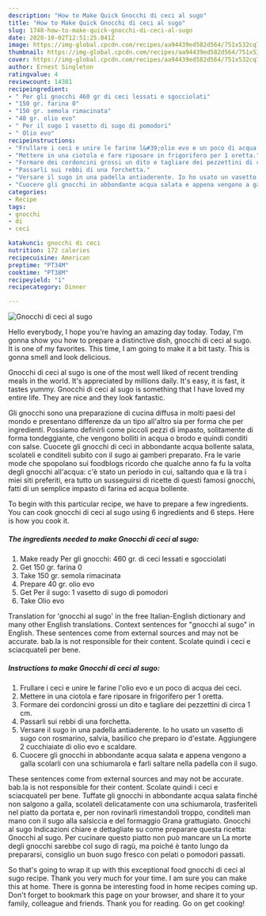 ```yaml
---
description: "How to Make Quick Gnocchi di ceci al sugo"
title: "How to Make Quick Gnocchi di ceci al sugo"
slug: 1748-how-to-make-quick-gnocchi-di-ceci-al-sugo
date: 2020-10-02T12:51:25.041Z
image: https://img-global.cpcdn.com/recipes/aa94439ed582d564/751x532cq70/gnocchi-di-ceci-al-sugo-recipe-main-photo.jpg
thumbnail: https://img-global.cpcdn.com/recipes/aa94439ed582d564/751x532cq70/gnocchi-di-ceci-al-sugo-recipe-main-photo.jpg
cover: https://img-global.cpcdn.com/recipes/aa94439ed582d564/751x532cq70/gnocchi-di-ceci-al-sugo-recipe-main-photo.jpg
author: Ernest Singleton
ratingvalue: 4
reviewcount: 14381
recipeingredient:
- " Per gli gnocchi 460 gr di ceci lessati e sgocciolati"
- "150 gr. farina 0"
- "150 gr. semola rimacinata"
- "40 gr. olio evo"
- " Per il sugo 1 vasetto di sugo di pomodori"
- " Olio evo"
recipeinstructions:
- "Frullare i ceci e unire le farine l&#39;olio evo e un poco di acqua dei ceci."
- "Mettere in una ciotola e fare riposare in frigorifero per 1 oretta."
- "Formare dei cordoncini grossi un dito e tagliare dei pezzettini di circa 1 cm."
- "Passarli sui rebbi di una forchetta."
- "Versare il sugo in una padella antiaderente. Io ho usato un vasetto di sugo con rosmarino, salvia, basilico che preparo io d&#39;estate. Aggiungere 2 cucchiaiate di olio evo e scaldare."
- "Cuocere gli gnocchi in abbondante acqua salata e appena vengono a galla scolarli con una schiumarola e farli saltare nella padella con il sugo."
categories:
- Recipe
tags:
- gnocchi
- di
- ceci

katakunci: gnocchi di ceci 
nutrition: 172 calories
recipecuisine: American
preptime: "PT34M"
cooktime: "PT38M"
recipeyield: "1"
recipecategory: Dinner

---
```



![Gnocchi di ceci al sugo](https://img-global.cpcdn.com/recipes/aa94439ed582d564/751x532cq70/gnocchi-di-ceci-al-sugo-recipe-main-photo.jpg)

Hello everybody, I hope you're having an amazing day today. Today, I'm gonna show you how to prepare a distinctive dish, gnocchi di ceci al sugo. It is one of my favorites. This time, I am going to make it a bit tasty. This is gonna smell and look delicious.

Gnocchi di ceci al sugo is one of the most well liked of recent trending meals in the world. It's appreciated by millions daily. It's easy, it is fast, it tastes yummy. Gnocchi di ceci al sugo is something that I have loved my entire life. They are nice and they look fantastic.

Gli gnocchi sono una preparazione di cucina diffusa in molti paesi del mondo e presentano differenze da un tipo all&#39;altro sia per forma che per ingredienti. Possiamo definirli come piccoli pezzi di impasto, solitamente di forma tondeggiante, che vengono bolliti in acqua o brodo e quindi conditi con salse. Cuocete gli gnocchi di ceci in abbondante acqua bollente salata, scolateli e conditeli subito con il sugo ai gamberi preparato. Fra le varie mode che spopolano sui foodblogs ricordo che qualche anno fa fu la volta degli gnocchi all&#39;acqua: c&#39;è stato un periodo in cui, saltando qua e là tra i miei siti preferiti, era tutto un susseguirsi di ricette di questi famosi gnocchi, fatti di un semplice impasto di farina ed acqua bollente.


To begin with this particular recipe, we have to prepare a few ingredients. You can cook gnocchi di ceci al sugo using 6 ingredients and 6 steps. Here is how you cook it.

<!--inarticleads1-->

##### The ingredients needed to make Gnocchi di ceci al sugo:

1. Make ready  Per gli gnocchi: 460 gr. di ceci lessati e sgocciolati
1. Get 150 gr. farina 0
1. Take 150 gr. semola rimacinata
1. Prepare 40 gr. olio evo
1. Get  Per il sugo: 1 vasetto di sugo di pomodori
1. Take  Olio evo


Translation for &#39;gnocchi al sugo&#39; in the free Italian-English dictionary and many other English translations. Context sentences for &#34;gnocchi al sugo&#34; in English. These sentences come from external sources and may not be accurate. bab.la is not responsible for their content. Scolate quindi i ceci e sciacquateli per bene. 

<!--inarticleads2-->

##### Instructions to make Gnocchi di ceci al sugo:

1. Frullare i ceci e unire le farine l&#39;olio evo e un poco di acqua dei ceci.
1. Mettere in una ciotola e fare riposare in frigorifero per 1 oretta.
1. Formare dei cordoncini grossi un dito e tagliare dei pezzettini di circa 1 cm.
1. Passarli sui rebbi di una forchetta.
1. Versare il sugo in una padella antiaderente. Io ho usato un vasetto di sugo con rosmarino, salvia, basilico che preparo io d&#39;estate. Aggiungere 2 cucchiaiate di olio evo e scaldare.
1. Cuocere gli gnocchi in abbondante acqua salata e appena vengono a galla scolarli con una schiumarola e farli saltare nella padella con il sugo.


These sentences come from external sources and may not be accurate. bab.la is not responsible for their content. Scolate quindi i ceci e sciacquateli per bene. Tuffate gli gnocchi in abbondante acqua salata finché non salgono a galla, scolateli delicatamente con una schiumarola, trasferiteli nel piatto da portata e, per non rovinarli rimestandoli troppo, conditeli man mano con il sugo alla salsiccia e del formaggio Grana grattugiato. Gnocchi al sugo Indicazioni chiare e dettagliate su come preparare questa ricetta: Gnocchi al sugo. Per cucinare questo piatto non può mancare un La morte degli gnocchi sarebbe col sugo di ragù, ma poiché è tanto lungo da prepararsi, consiglio un buon sugo fresco con pelati o pomodori passati. 

So that's going to wrap it up with this exceptional food gnocchi di ceci al sugo recipe. Thank you very much for your time. I am sure you can make this at home. There is gonna be interesting food in home recipes coming up. Don't forget to bookmark this page on your browser, and share it to your family, colleague and friends. Thank you for reading. Go on get cooking!
